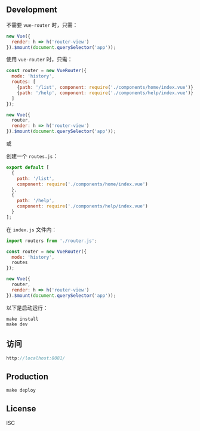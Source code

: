 
## Development

不需要 `vue-router` 时，只需：

```js
new Vue({
  render: h => h('router-view')
}).$mount(document.querySelector('app'));
```

使用 `vue-router` 时，只需：

```js
const router = new VueRouter({
  mode: 'history',
  routes: [
    {path: '/list', component: require('./components/home/index.vue')},
    {path: '/help', component: require('./components/help/index.vue')}
  ]
});

new Vue({
  router,
  render: h => h('router-view')
}).$mount(document.querySelector('app'));
```

或

创建一个 `routes.js`：

```js
export default [
  {
    path: '/list',
    component: require('./components/home/index.vue')
  },
  {
    path: '/help',
    component: require('./components/help/index.vue')
  }
];
```

在 `index.js` 文件内：

```js
import routers from './router.js';

const router = new VueRouter({
  mode: 'history',
  routes
});

new Vue({
  router,
  render: h => h('router-view')
}).$mount(document.querySelector('app'));
```


以下是启动运行：

```shell
make install
make dev
```

## 访问

```js
http://localhost:8081/
```

## Production
```
make deploy
```

## License

ISC


